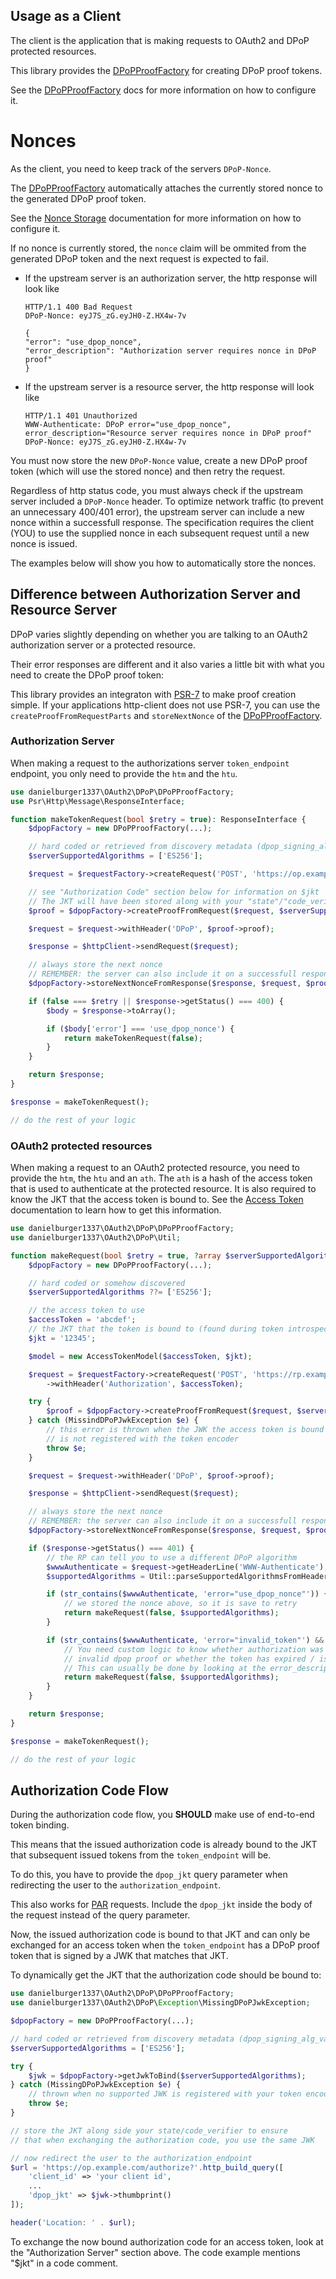 ## Usage as a Client

The client is the application that is making requests to OAuth2 and DPoP protected resources.

This library provides the [DPoPProofFactory](../src/DPoPProofFactory.php) for creating DPoP proof tokens.

See the [DPoPProofFactory](proof_factory.md) docs for more information on how to configure it.

# Nonces

As the client, you need to keep track of the servers `DPoP-Nonce`.

The [DPoPProofFactory](../src/DPoPProofFactory.php) automatically attaches the currently stored nonce to the generated DPoP proof token.

See the [Nonce Storage](nonce_storage.md) documentation for more information on how to configure it.

If no nonce is currently stored, the `nonce` claim will be ommited from the generated DPoP token and the next request is expected to fail.

-   If the upstream server is an authorization server, the http response will look like

    ```http
    HTTP/1.1 400 Bad Request
    DPoP-Nonce: eyJ7S_zG.eyJH0-Z.HX4w-7v

    {
    "error": "use_dpop_nonce",
    "error_description": "Authorization server requires nonce in DPoP proof"
    }
    ```

-   If the upstream server is a resource server, the http response will look like

    ```http
    HTTP/1.1 401 Unauthorized
    WWW-Authenticate: DPoP error="use_dpop_nonce",
    error_description="Resource server requires nonce in DPoP proof"
    DPoP-Nonce: eyJ7S_zG.eyJH0-Z.HX4w-7v
    ```

You must now store the new `DPoP-Nonce` value, create a new DPoP proof token (which will use the stored nonce) and then retry the request.

Regardless of http status code, you must always check if the upstream server included a `DPoP-Nonce` header.
To optimize network traffic (to prevent an unnecessary 400/401 error), the upstream server can include a new nonce within a successfull response.
The specification requires the client (YOU) to use the supplied nonce in each subsequent request until a new nonce is issued.

The examples below will show you how to automatically store the nonces.

## Difference between Authorization Server and Resource Server

DPoP varies slightly depending on whether you are talking to an OAuth2 authorization server or a protected resource.

Their error responses are different and it also varies a little bit with what you need to create the DPoP proof token:

This library provides an integraton with [PSR-7](https://www.php-fig.org/psr/psr-7/) to make proof creation simple.
If your applications http-client does not use PSR-7, you can use the `createProofFromRequestParts` and `storeNextNonce` of the [DPoPProofFactory](../src/DPoPProofFactory.php).

### Authorization Server

When making a request to the authorizations server `token_endpoint` endpoint, you only need to provide the `htm` and the `htu`.

```php
use danielburger1337\OAuth2\DPoP\DPoPProofFactory;
use Psr\Http\Message\ResponseInterface;

function makeTokenRequest(bool $retry = true): ResponseInterface {
    $dpopFactory = new DPoPProofFactory(...);

    // hard coded or retrieved from discovery metadata (dpop_signing_alg_values_supported)
    $serverSupportedAlgorithms = ['ES256'];

    $request = $requestFactory->createRequest('POST', 'https://op.example.com/oauth2/token');

    // see "Authorization Code" section below for information on $jkt
    // The JKT will have been stored along with your "state"/"code_verifier" during token creation
    $proof = $dpopFactory->createProofFromRequest($request, $serverSupportedAlgorithms, /** $jkt*/);

    $request = $request->withHeader('DPoP', $proof->proof);

    $response = $httpClient->sendRequest($request);

    // always store the next nonce
    // REMEMBER: the server can also include it on a successfull response
    $dpopFactory->storeNextNonceFromResponse($response, $request, $proof->jwk);

    if (false === $retry || $response->getStatus() === 400) {
        $body = $response->toArray();

        if ($body['error'] === 'use_dpop_nonce') {
            return makeTokenRequest(false);
        }
    }

    return $response;
}

$response = makeTokenRequest();

// do the rest of your logic
```

### OAuth2 protected resources

When making a request to an OAuth2 protected resource, you need to provide the `htm`, the `htu` and an `ath`.
The `ath` is a hash of the access token that is used to authenticate at the protected resource.
It is also required to know the JKT that the access token is bound to.
See the [Access Token](access_token.md) documentation to learn how to get this information.

```php
use danielburger1337\OAuth2\DPoP\DPoPProofFactory;
use danielburger1337\OAuth2\DPoP\Util;

function makeRequest(bool $retry = true, ?array $serverSupportedAlgorithms = null): ResponseInterface {
    $dpopFactory = new DPoPProofFactory(...);

    // hard coded or somehow discovered
    $serverSupportedAlgorithms ??= ['ES256'];

    // the access token to use
    $accessToken = 'abcdef';
    // the JKT that the token is bound to (found during token introspection)
    $jkt = '12345';

    $model = new AccessTokenModel($accessToken, $jkt);

    $request = $requestFactory->createRequest('POST', 'https://rp.example.com/protected')
        ->withHeader('Authorization', $accessToken);

    try {
        $proof = $dpopFactory->createProofFromRequest($request, $serverSupportedAlgorithms, $model);
    } catch (MissindDPoPJwkException $e) {
        // this error is thrown when the JWK the access token is bound to
        // is not registered with the token encoder
        throw $e;
    }

    $request = $request->withHeader('DPoP', $proof->proof);

    $response = $httpClient->sendRequest($request);

    // always store the next nonce
    // REMEMBER: the server can also include it on a successfull response
    $dpopFactory->storeNextNonceFromResponse($response, $request, $proof->jwk);

    if ($response->getStatus() === 401) {
        // the RP can tell you to use a different DPoP algorithm
        $wwwAuthenticate = $request->getHeaderLine('WWW-Authenticate');
        $supportedAlgorithms = Util::parseSupportedAlgorithmsFromHeader($wwwAuthenticate);

        if (str_contains($wwwAuthenticate, 'error="use_dpop_nonce"')) {
            // we stored the nonce above, so it is save to retry
            return makeRequest(false, $supportedAlgorithms);
        }

        if (str_contains($wwwAuthenticate, 'error="invalid_token"') && null !== $supportedAlgorithms) {
            // You need custom logic to know whether authorization was denied because of an
            // invalid dpop proof or whether the token has expired / is not intended for this resource.
            // This can usually be done by looking at the error_description
            return makeRequest(false, $supportedAlgorithms);
        }
    }

    return $response;
}

$response = makeTokenRequest();

// do the rest of your logic
```

## Authorization Code Flow

During the authorization code flow, you **SHOULD** make use of end-to-end token binding.

This means that the issued authorization code is already bound to the JKT that subsequent issued tokens from the `token_endpoint` will be.

To do this, you have to provide the `dpop_jkt` query parameter when redirecting the user to the `authorization_endpoint`.

This also works for [PAR](https://datatracker.ietf.org/doc/html/rfc9126) requests. Include the `dpop_jkt` inside the body of the request instead of the query parameter.

Now, the issued authorization code is bound to that JKT and can only be exchanged for an access token when the `token_endpoint` has a DPoP proof token that is signed by a JWK that matches that JKT.

To dynamically get the JKT that the authorization code should be bound to:

```php
use danielburger1337\OAuth2\DPoP\DPoPProofFactory;
use danielburger1337\OAuth2\DPoP\Exception\MissingDPoPJwkException;

$dpopFactory = new DPoPProofFactory(...);

// hard coded or retrieved from discovery metadata (dpop_signing_alg_values_supported)
$serverSupportedAlgorithms = ['ES256'];

try {
    $jwk = $dpopFactory->getJwkToBind($serverSupportedAlgorithms);
} catch (MissingDPoPJwkException $e) {
    // thrown when no supported JWK is registered with your token encoder
    throw $e;
}

// store the JKT along side your state/code_verifier to ensure
// that when exchanging the authorization code, you use the same JWK

// now redirect the user to the authorization_endpoint
$url = 'https://op.example.com/authorize?'.http_build_query([
    'client_id' => 'your client id',
    ...
    'dpop_jkt' => $jwk->thumbprint()
]);

header('Location: ' . $url);

```

To exchange the now bound authorization code for an access token, look at the "Authorization Server" section above.
The code example mentions "$jkt" in a code comment.
